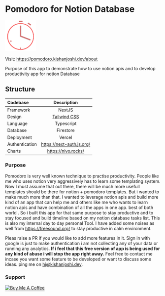# Pomodoro for Notion Database 
<img height=100 src="https://raw.githubusercontent.com/Robokishan/Pomodoro-notion/master/public/icon-192x192.png"/>


Visit: https://pomodoro.kishanjoshi.dev/about

Purpose of this app to demonstrate how to use notion apis and to develop productivity app for notion Database


## Structure

| Codebase              |      Description          |
| :-------------------- | :-----------------------: |
| Framework  | NextJS |
| Design  | [Tailwind CSS](https://tailwindcss.com/) |
| Language | Typescript |
| Database | Firestore |
| Deployment | Vercel |
| Authentication | https://next-auth.js.org/ |
| Charts | https://nivo.rocks/ |


###  Purpose

Pomodoro is very well known technique to practise productivity. People like me who uses notion very aggressively has to learn some templating system. Now I must assume that out there, there will be much more usefull templates should be there for notion + pomodoro templates. 
But i wanted to make much more than that. I wanted to leverage notion apis and build more kind of an app that can help me and others like me who wants to learn notion apis and have combination of all the apps in one app. best of both world . So i built this app for that same purpose to stay productive and to stay focused and build timeline based on my notion database tasks list. This is also my internal day to day personal Tool. I have added some noises as well from https://freesound.org/ to stay productive in calm environment. 

Pleas raise a PR if you would like to add more features in it. Sign in with google is just to make authentication i am not collecting any of your data or running any analytics. **If i feel that this free version of app is being used for any kind of abuse i will stop the app right away.**  Feel free to contact me incase you want some feature to be developed or want to discuss some ideas. ping me on hi@kishanjoshi.dev.

### Support
<a href="https://www.buymeacoffee.com/robokishan" target="_blank"><img src="https://www.buymeacoffee.com/assets/img/custom_images/orange_img.png" alt="Buy Me A Coffee" style="height: 41px !important;width: 174px !important;box-shadow: 0px 3px 2px 0px rgba(190, 190, 190, 0.5) !important;-webkit-box-shadow: 0px 3px 2px 0px rgba(190, 190, 190, 0.5) !important;" ></a>



